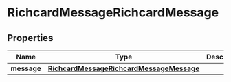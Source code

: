 

# RichcardMessageRichcardMessage


## Properties

| Name | Type | Description | Notes |
|------------ | ------------- | ------------- | -------------|
|**message** | [**RichcardMessageRichcardMessageMessage**](RichcardMessageRichcardMessageMessage.md) |  |  [optional] |



